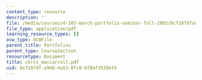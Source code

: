 ```yaml
---
content_type: resource
description: ''
file: /media/courses/4-107-march-portfolio-seminar-fall-2003/8cf187dfa9464a530fc8678af3528efd_chris_maccarroll.pdf
file_type: application/pdf
learning_resource_types: []
ocw_type: OCWFile
parent_title: Portfolios
parent_type: CourseSection
resourcetype: Document
title: chris_maccarroll.pdf
uid: 8cf187df-a946-4a53-0fc8-678af3528efd
---
```

